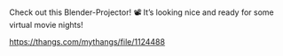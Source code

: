 Check out this Blender-Projector! 📽️ It’s looking nice and ready for some virtual movie nights!

https://thangs.com/mythangs/file/1124488
